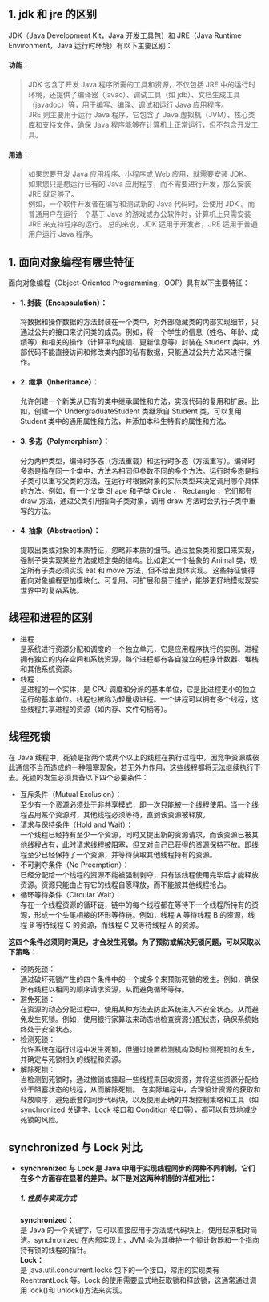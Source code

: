 ## 1. jdk 和 jre 的区别

JDK（Java Development Kit，Java 开发工具包）和 JRE（Java Runtime Environment，Java 运行时环境）有以下主要区别：

#### 功能：

> JDK 包含了开发 Java 程序所需的工具和资源，不仅包括 JRE 中的运行时环境，还提供了编译器（javac）、调试工具（如 jdb）、文档生成工具（javadoc）等，用于编写、编译、调试和运行 Java 应用程序。  
>  JRE 则主要用于运行 Java 程序，它包含了 Java 虚拟机（JVM）、核心类库和支持文件，确保 Java 程序能够在计算机上正常运行，但不包含开发工具。

#### 用途：

> 如果您要开发 Java 应用程序、小程序或 Web 应用，就需要安装 JDK。  
>  如果您只是想运行已有的 Java 应用程序，而不需要进行开发，那么安装 JRE 就足够了。  
>  例如，一个软件开发者在编写和测试新的 Java 代码时，会使用 JDK 。而普通用户在运行一个基于 Java 的游戏或办公软件时，计算机上只需安装 JRE 来支持程序的运行。
> 总的来说，JDK 适用于开发者，JRE 适用于普通用户运行 Java 程序。

## 1. 面向对象编程有哪些特征

面向对象编程（Object-Oriented Programming，OOP）具有以下主要特征：

- #### 1. 封装（Encapsulation）：
  将数据和操作数据的方法封装在一个类中，对外部隐藏类的内部实现细节，只通过公共的接口来访问类的成员。例如，将一个学生的信息（姓名、年龄、成绩等）和相关的操作（计算平均成绩、更新信息等）封装在 Student 类中。外部代码不能直接访问和修改类内部的私有数据，只能通过公共方法来进行操作。
- #### 2. 继承（Inheritance）：
  允许创建一个新类从已有的类中继承属性和方法，实现代码的复用和扩展。比如，创建一个 UndergraduateStudent 类继承自 Student 类，可以复用 Student 类中的通用属性和方法，并添加本科生特有的属性和方法。
- #### 3. 多态（Polymorphism）：
  分为两种类型，编译时多态（方法重载）和运行时多态（方法重写）。编译时多态是指在同一个类中，方法名相同但参数不同的多个方法。运行时多态是指子类可以重写父类的方法，在运行时根据对象的实际类型来决定调用哪个具体的方法。例如，有一个父类 Shape 和子类 Circle 、 Rectangle ，它们都有 draw 方法，通过父类引用指向子类对象，调用 draw 方法时会执行子类中重写的方法。
- #### 4. 抽象（Abstraction）：
  提取出类或对象的本质特征，忽略非本质的细节。通过抽象类和接口来实现，强制子类实现某些方法或规定类的结构。比如定义一个抽象的 Animal 类，规定所有子类必须实现 eat 和 move 方法，但不给出具体实现。
  这些特征使得面向对象编程更加模块化、可复用、可扩展和易于维护，能够更好地模拟现实世界中的复杂系统。

## 线程和进程的区别

- 进程：  
  是系统进行资源分配和调度的一个独立单元，它是应用程序执行的实例。进程拥有独立的内存空间和系统资源，每个进程都有各自独立的程序计数器、堆栈和其他系统资源。
- 线程：  
  是进程的一个实体，是 CPU 调度和分派的基本单位，它是比进程更小的独立运行的基本单位。线程也被称为轻量级进程。一个进程可以拥有多个线程，这些线程共享进程的资源（如内存、文件句柄等）。

## 线程死锁

在 Java 线程中，死锁是指两个或两个以上的线程在执行过程中，因竞争资源或彼此通信不当而造成的一种阻塞现象，若无外力作用，这些线程都将无法继续执行下去。死锁的发生必须具备以下四个必要条件：

- 互斥条件（Mutual Exclusion）：  
  至少有一个资源必须处于非共享模式，即一次只能被一个线程使用。当一个线程占用某个资源时，其他线程必须等待，直到该资源被释放。
- 请求与保持条件（Hold and Wait）：  
  一个线程已经持有至少一个资源，同时又提出新的资源请求，而该资源已被其他线程占有，此时请求线程被阻塞，但又对自己已获得的资源保持不放。即线程至少已经保持了一个资源，并等待获取其他线程持有的资源。
- 不可剥夺条件（No Preemption）：  
  已经分配给一个线程的资源不能被强制剥夺，只有该线程使用完毕后才能释放资源。资源只能由占有它的线程自愿释放，而不能被其他线程抢占。
- 循环等待条件（Circular Wait）：  
   存在一个线程资源的循环链，链中的每个线程都在等待下一个线程所持有的资源，形成一个头尾相接的环形等待链。例如，线程 A 等待线程 B 的资源，线程 B 等待线程 C 的资源，而线程 C 又等待线程 A 的资源。

**这四个条件必须同时满足，才会发生死锁。为了预防或解决死锁问题，可以采取以下策略：**

- 预防死锁：  
  通过破坏死锁产生的四个条件中的一个或多个来预防死锁的发生。例如，确保所有线程以相同的顺序请求资源，从而避免循环等待。
- 避免死锁：  
  在资源的动态分配过程中，使用某种方法去防止系统进入不安全状态，从而避免发生死锁。例如，使用银行家算法来动态地检查资源分配状态，确保系统始终处于安全状态。
- 检测死锁：  
  允许系统在运行过程中发生死锁，但通过设置检测机构及时检测死锁的发生，并确定与死锁相关的线程和资源。
- 解除死锁：  
  当检测到死锁时，通过撤销或挂起一些线程来回收资源，并将这些资源分配给处于阻塞状态的线程，从而解除死锁。
  在实际编程中，合理设计资源的获取和释放顺序，避免嵌套的同步代码块，以及使用正确的并发控制策略和工具（如 synchronized 关键字、Lock 接口和 Condition 接口等），都可以有效地减少死锁的风险。

## synchronized 与 Lock 对比

- **synchronized 与 Lock 是 Java 中用于实现线程同步的两种不同机制，它们在多个方面存在显著的差异。以下是对这两种机制的详细对比：**

  ##### 1. 性质与实现方式

  **synchronized：**  
  是 Java 的一个关键字，它可以直接应用于方法或代码块上，使用起来相对简洁。synchronized 在内部实现上，JVM 会为其维护一个锁计数器和一个指向持有锁的线程的指针。  
  **Lock：**  
  是 java.util.concurrent.locks 包下的一个接口，常用的实现类有 ReentrantLock 等。Lock 的使用需要显式地获取锁和释放锁，这通常通过调用 lock()和 unlock()方法来实现。

